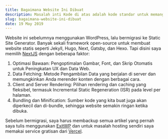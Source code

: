 ```yaml
---
title: Bagaimana Website Ini Dibuat
description: Masalah inti Kode di atas adalah kode standar untuk memanggil iReport di Java Netbeans, ada banyak situs tutorial yang menyarankan kode itu.
slug: bagaimana-website-ini-dibuat
date: 19 May 2019
---
```


Website ini sebelumnya menggunakan WordPress, lalu bermigrasi ke Static Site Generator. Banyak sekali framework open-source untuk membuat website statis seperti Jekyll, Hugo, Next, Gatsby, dan Hexo. Tapi disini saya memilih [NextJS](https://nextjs.org) dengan beberapa faktor:

1. Optimasi Bawaan: Pengoptimalan Gambar, Font, dan Skrip Otomatis untuk Peningkatan UX dan Data Web.
1. Data Fetching: Metode Pengambilan Data yang berjalan di server dan memungkinkan Anda merender konten dengan berbagai cara.
1. Client and Server Rendering: Pilihan rendering dan caching yang fleksibel, termasuk Incremental Static Regeneration (ISR) pada level per halaman.
1. Bundling dan Minification: Sumber kode yang kita buat juga akan diperkecil dan di-bundle, sehingga website semakin ringan ketika dibuka.

Sebelum bermigrasi, saya harus membackup semua artikel yang pernah saya tulis menggunakan [ExitWP](https://github.com/thomasf/exitwp) dan untuk masalah hosting sendiri saya memakai service gratisan dari [Vercel](https://www.vercel.com).
